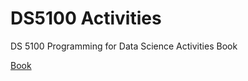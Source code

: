# DS5100 Activities 
DS 5100 Programming for Data Science Activities Book

[Book](http://ontoligent.github.io/DS5100-activities)
